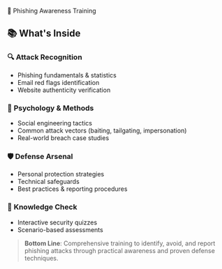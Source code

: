  🎣 Phishing Awareness Training

## 📚 What's Inside

### 🔍 **Attack Recognition**
- Phishing fundamentals & statistics
- Email red flags identification
- Website authenticity verification

### 🧠 **Psychology & Methods**
- Social engineering tactics
- Common attack vectors (baiting, tailgating, impersonation)
- Real-world breach case studies

### 🛡️ **Defense Arsenal**
- Personal protection strategies
- Technical safeguards
- Best practices & reporting procedures

### 🧩 **Knowledge Check**
- Interactive security quizzes
- Scenario-based assessments

> **Bottom Line**: Comprehensive training to identify, avoid, and report phishing attacks through practical awareness and proven defense techniques.
